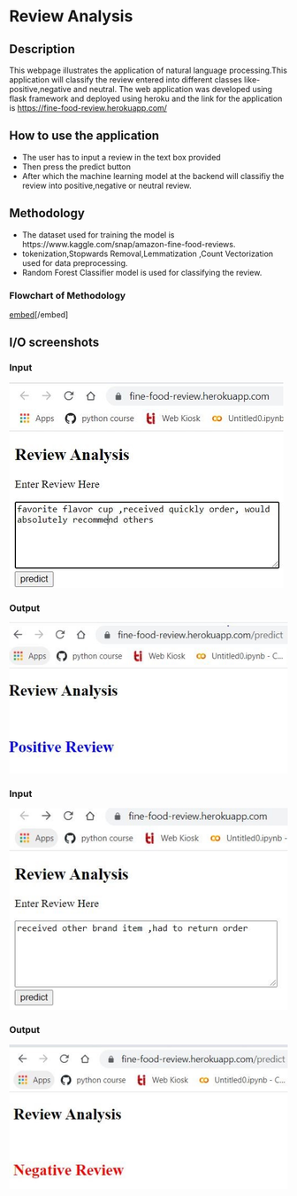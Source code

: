 # Review Analysis
## Description
This webpage illustrates the application of natural language processing.This application will classify the review entered into different classes like-positive,negative and neutral.
The web application was developed using flask framework and deployed using heroku and the link for the application is https://fine-food-review.herokuapp.com/

## How to use the application
<ul>
<li>The user has to input a review in the text box provided</li>
<li>Then press the predict button</li>
<li>After which the machine learning model at the backend will classifiy the review into positive,negative or neutral review.</li>
</ul>

## Methodology
<ul>
<li>The dataset used for training the model is https://www.kaggle.com/snap/amazon-fine-food-reviews.</li>
<li>tokenization,Stopwards Removal,Lemmatization ,Count Vectorization used for data preprocessing.</li>
<li>Random Forest Classifier model is used for classifying the review.</li>
</ul>

### Flowchart of Methodology
[embed](/Flowchart_of_Methodology.jpg)[/embed]

## I/O screenshots
### Input
![](/Screenshots/i2.JPG)
### Output
![](/Screenshots/o1.JPG)
### Input
![](/Screenshots/i1.JPG)
### Output
![](/Screenshots/o2.JPG)
